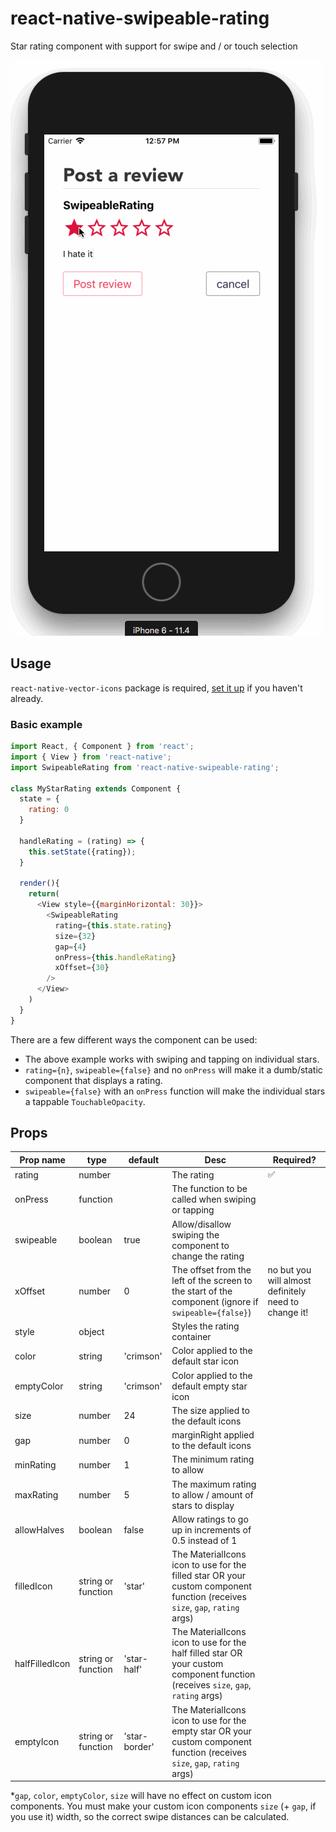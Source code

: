 # react-native-swipeable-rating
Star rating component with support for swipe and / or touch selection

![Example](/example.gif?raw=true)


## Usage

`react-native-vector-icons` package is required, [set it up](https://github.com/oblador/react-native-vector-icons) if you haven't already.

### Basic example

```javascript
import React, { Component } from 'react';
import { View } from 'react-native';
import SwipeableRating from 'react-native-swipeable-rating';

class MyStarRating extends Component {
  state = {
    rating: 0
  }

  handleRating = (rating) => {
    this.setState({rating});
  }

  render(){
    return(
      <View style={{marginHorizontal: 30}}>
        <SwipeableRating
          rating={this.state.rating}
          size={32}
          gap={4}
          onPress={this.handleRating}
          xOffset={30}
        />
      </View>
    )
  }
}
```

There are a few different ways the component can be used:
- The above example works with swiping and tapping on individual stars.
- `rating={n}`, `swipeable={false}` and no `onPress` will make it a dumb/static component that displays a rating.
- `swipeable={false}` with an `onPress` function will make the individual stars a tappable `TouchableOpacity`.

## Props

| Prop name        					| type        | default 			   | Desc               | Required? |
| --------------------------|-------------| -----------------|--------------------|-----------|
|rating                     |number       |                  |The rating       |✅         |
|onPress                    |function     |                  |The function to be called when swiping or tapping   |        |
|swipeable                  |boolean      |true              |Allow/disallow swiping the component to change the rating          |        |
|xOffset                    |number       |0                 |The offset from the left of the screen to the start of the component (ignore if `swipeable={false}`)      |no but you will almost definitely need to change it! |
|style                      |object       |                  |Styles the rating container                     |          |
|color                      |string       |'crimson'         |Color applied to the default star icon          |          |
|emptyColor                 |string       |'crimson'         |Color applied to the default empty star icon    |          |
|size                       |number       |24                |The size applied to the default icons           |          |
|gap                        |number       |0                 |marginRight applied to the default icons        |          |
|minRating                  |number       |1                 |The minimum rating to allow                     |          |
|maxRating                  |number       |5                 |The maximum rating to allow / amount of stars to display   |          |
|allowHalves                |boolean      |false             |Allow ratings to go up in increments of 0.5 instead of 1                         |          |
|filledIcon                 |string or function |'star'        |The MaterialIcons icon to use for the filled star OR your custom component function (receives `size`, `gap`, `rating` args)      |          |
|halfFilledIcon             |string or function |'star-half'   |The MaterialIcons icon to use for the half filled star OR your custom component function (receives `size`, `gap`, `rating` args) |          |
|emptyIcon                  |string or function |'star-border' |The MaterialIcons icon to use for the empty star OR your custom component function (receives `size`, `gap`, `rating` args)       |          |

*`gap`, `color`, `emptyColor`, `size` will have no effect on custom icon components. 
You must make your custom icon components `size` (+ `gap`, if you use it) width, so the correct swipe distances can be calculated.
